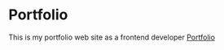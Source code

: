 # Portfolio
This is my portfolio web site as a frontend developer
[Portfolio](https://portfolio-satyapriyo.vercel.app/)
